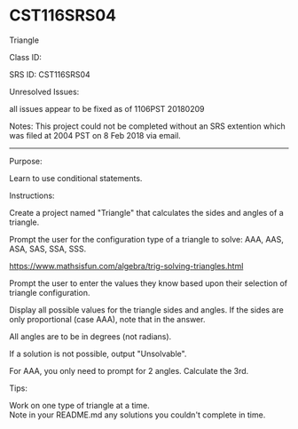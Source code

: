 # CST116SRS04
Triangle


Class ID: 

SRS ID: CST116SRS04

Unresolved Issues:  

all issues appear to be fixed as of 1106PST 20180209


Notes: 
This project could not be completed without an SRS extention which was filed at 2004 PST on 8 Feb 2018 via email.



---

Purpose:  

Learn to use conditional statements. 



Instructions:  

Create a project named "Triangle" that calculates the sides and angles of a triangle.  

Prompt the user for the configuration type of a triangle to solve: AAA, AAS, ASA, SAS, SSA, SSS.  

https://www.mathsisfun.com/algebra/trig-solving-triangles.html

Prompt the user to enter the values they know based upon their selection of triangle configuration.  

Display all possible values for the triangle sides and angles. If the sides are only proportional (case AAA), note that in the answer.  

All angles are to be in degrees (not radians).  

If a solution is not possible, output "Unsolvable".  

For AAA, you only need to prompt for 2 angles. Calculate the 3rd.  

Tips:  

Work on one type of triangle at a time.  
Note in your README.md any solutions you couldn't complete in time. 
